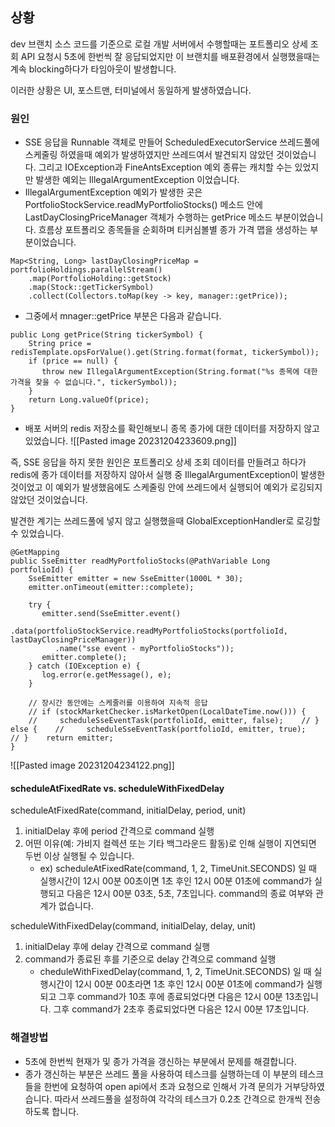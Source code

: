 ## 상황
dev 브랜치 소스 코드를 기준으로 로컬 개발 서버에서 수행할때는 포트폴리오 상세 조회 API 요청시 5초에 한번씩 잘 응답되었지만 이 브랜치를 배포환경에서 실행했을때는 계속 blocking하다가 타임아웃이 발생합니다.

이러한 상황은 UI, 포스트맨, 터미널에서 동일하게 발생하였습니다.

### 원인
- SSE 응답을 Runnable 객체로 만들어 ScheduledExecutorService 쓰레드풀에 스케줄링 하였을때 예외가 발생하였지만 쓰레드여서 발견되지 않았던 것이었습니다. 그리고 IOException과 FineAntsException 예외 종류는 캐치할 수는 있었지만 발생한 예외는 IllegalArgumentException 이었습니다.
- IllegalArgumentException 예외가 발생한 곳은 PortfolioStockService.readMyPortfolioStocks() 메소드 안에 LastDayClosingPriceManager 객체가 수행하는 getPrice 메소드 부분이었습니다. 흐름상 포트폴리오 종목들을 순회하며 티커심볼별 종가 가격 맵을 생성하는 부분이었습니다.
```
Map<String, Long> lastDayClosingPriceMap = portfolioHoldings.parallelStream()  
    .map(PortfolioHolding::getStock)  
    .map(Stock::getTickerSymbol)  
    .collect(Collectors.toMap(key -> key, manager::getPrice));
```

- 그중에서 mnager::getPrice 부분은 다음과 같습니다.
```
public Long getPrice(String tickerSymbol) {  
    String price = redisTemplate.opsForValue().get(String.format(format, tickerSymbol));  
    if (price == null) {  
       throw new IllegalArgumentException(String.format("%s 종목에 대한 가격을 찾을 수 없습니다.", tickerSymbol));  
    }  
    return Long.valueOf(price);  
}
```
- 배포 서버의 redis 저장소를 확인해보니 종목 종가에 대한 데이터를 저장하지 않고 있었습니다.
![[Pasted image 20231204233609.png]]

즉, SSE 응답을 하지 못한 원인은 포트폴리오 상세 조회 데이터를 만들려고 하다가 redis에 종가 데이터를 저장하지 않아서 실행 중 IllegalArgumentException이 발생한 것이었고 이 예외가 발생했음에도 스케줄링 안에 쓰레드에서 실행되어 예외가 로깅되지 않았던 것이었습니다.

발견한 계기는 쓰레드풀에 넣지 않고 실행했을때 GlobalExceptionHandler로 로깅할 수 있었습니다.

```
@GetMapping  
public SseEmitter readMyPortfolioStocks(@PathVariable Long portfolioId) {  
    SseEmitter emitter = new SseEmitter(1000L * 30);  
    emitter.onTimeout(emitter::complete);  
  
    try {  
       emitter.send(SseEmitter.event()  
          .data(portfolioStockService.readMyPortfolioStocks(portfolioId, lastDayClosingPriceManager))  
          .name("sse event - myPortfolioStocks"));  
       emitter.complete();  
    } catch (IOException e) {  
       log.error(e.getMessage(), e);  
    }  
  
    // 장시간 동안에는 스케줄러를 이용하여 지속적 응답  
    // if (stockMarketChecker.isMarketOpen(LocalDateTime.now())) {  
    //     scheduleSseEventTask(portfolioId, emitter, false);    // } else {    //     scheduleSseEventTask(portfolioId, emitter, true);    // }    return emitter;  
}
```
![[Pasted image 20231204234122.png]]

#### scheduleAtFixedRate vs. scheduleWithFixedDelay
scheduleAtFixedRate(command, initialDelay, period, unit)
1. initialDelay 후에 period 간격으로 command 실행
2. 어떤 이유(예: 가비지 컬렉션 또는 기타 백그라운드 활동)로 인해 실행이 지연되면 두번 이상 실행될 수 있습니다.
	- ex) scheduleAtFixedRate(command, 1, 2, TimeUnit.SECONDS) 일 때 실행시간이 12시 00분 00초이면 1초 후인 12시 00분 01초에 command가 실행되고 다음은 12시 00분 03초, 5초, 7초입니다. command의 종료 여부와 관계가 없습니다.

scheduleWithFixedDelay(command, initialDelay, delay, unit)
1. initialDelay 후에 delay 간격으로 command 실행
2. command가 종료된 후를 기준으로 delay 간격으로 command 실행
	- cheduleWithFixedDelay(command, 1, 2, TimeUnit.SECONDS) 일 때 실행시간이 12시 00분 00초라면 1초 후인 12시 00분 01초에 command가 실행되고 그후 command가 10초 후에 종료되었다면 다음은 12시 00분 13초입니다. 그후 command가 2초후 종료되었다면 다음은 12시 00분 17초입니다.


### 해결방법
- 5초에 한번씩 현재가 및 종가 가격을 갱신하는 부분에서 문제를 해결합니다.
- 종가 갱신하는 부분은 쓰레드 풀을 사용하여 테스크를 실행하는데 이 부분의 테스크들을 한번에 요청하여 open api에서 초과 요청으로 인해서 가격 문의가 거부당하였습니다. 따라서 쓰레드풀을 설정하여 각각의 테스크가 0.2초 간격으로 한개씩 전송하도록 합니다.
